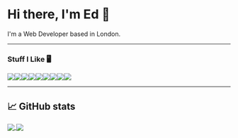 # Hi there, I'm Ed 👋

I'm a Web Developer based in London. 

---

### Stuff I Like 🖥️

<img src="https://img.shields.io/badge/HTML5-E34F26?style=for-the-badge&logo=html5&logoColor=white" /><img src="https://img.shields.io/badge/CSS3-1572B6?style=for-the-badge&logo=css3&logoColor=white" /><img src="https://img.shields.io/badge/Sass-CC6699?style=for-the-badge&logo=sass&logoColor=white" /><img src="https://img.shields.io/badge/Figma-F24E1E?style=for-the-badge&logo=figma&logoColor=white" /><img src="https://img.shields.io/badge/JavaScript-F7DF1E?style=for-the-badge&logo=javascript&logoColor=black" /><img src="https://img.shields.io/badge/TypeScript-007ACC?style=for-the-badge&logo=typescript&logoColor=white" /><img src ="https://img.shields.io/badge/Go-00ADD8?style=for-the-badge&logo=go&logoColor=white" /><img src="https://img.shields.io/badge/C%23-239120?style=for-the-badge&logo=c-sharp&logoColor=white" /><img src="https://img.shields.io/badge/PostgreSQL-316192?style=for-the-badge&logo=postgresql&logoColor=white" />

---

## &#x1f4c8; GitHub stats
<a href="https://github.com/EHughes190/EHughes190">
	<img align="center" src="https://github-readme-stats.vercel.app/api/top-langs/?username=EHughes190&theme=dark&layout=compact" />
</a>
<a href="https://github.com/EHughes190/EHughes190">
	<img align="center" src="https://github-readme-stats.vercel.app/api?username=EHughes190&show_icons=true&theme=dark" />
</a>


<!--
**EHughes190/EHughes190** is a ✨ _special_ ✨ repository because its `README.md` (this file) appears on your GitHub profile.

Here are some ideas to get you started:

- 🔭 I’m currently working on ...
- 🌱 I’m currently learning ...
- 👯 I’m looking to collaborate on ...
- 🤔 I’m looking for help with ...
- 💬 Ask me about ...
- 📫 How to reach me: ...
- 😄 Pronouns: ...
- ⚡ Fun fact: ...
-->
